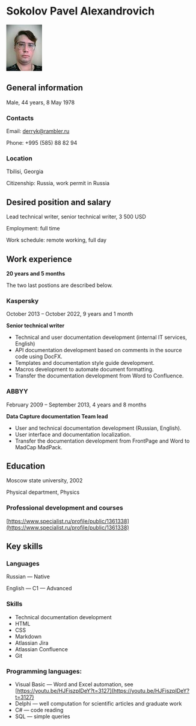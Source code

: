 # Sokolov Pavel Alexandrovich

![Photo](Photo.jpg)

## General information
Male, 44 years, 8 May 1978

### Contacts
Email: [derryk@rambler.ru](mailto:derryk@rambler.ru) 

Phone: +995 (585) 88 82 94

### Location
Tbilisi, Georgia

Citizenship: Russia, work permit in Russia

## Desired position and salary
Lead technical writer, senior technical writer, 3 500 USD

Employment: full time

Work schedule: remote working, full day

## Work experience
**20 years and 5 months**

The two last postions are described below.

### Kaspersky
October 2013 – October 2022, 9 years and 1 month

**Senior technical writer**

- Technical and user documentation development (internal IT services, English)
- API documentation development based on comments in the source code using DocFX.
- Templates and documentation style guide development.
- Macros development to automate document formatting.
- Transfer the documentation development from Word to Confluence.


### ABBYY
February 2009 – September 2013, 4 years and 8 months

**Data Capture documentation Team lead**

- User and technical documentation development (Russian, English).
- User interface and documentation localization.
- Transfer the documentation development from FrontPage and Word to MadCap MadPack.

## Education
Moscow state university, 2002

Physical department, Physics

### Professional development and courses
[https://www.specialist.ru/profile/public/1361338](https://www.specialist.ru/profile/public/1361338)

## Key skills
### Languages
Russian — Native

English — C1 — Advanced

### Skills
- Technical documentation development
- HTML
- CSS
- Markdown
- Atlassian Jira
- Atlassian Confluence
- Git

### Programming languages:
- Visual Basic — Word and Excel automation, see [https://youtu.be/HJFiszpIDeY?t=3127](https://youtu.be/HJFiszpIDeY?t=3127)
- Delphi — well  computation for scientific articles and graduate work
- C# — code reading
- SQL — simple queries